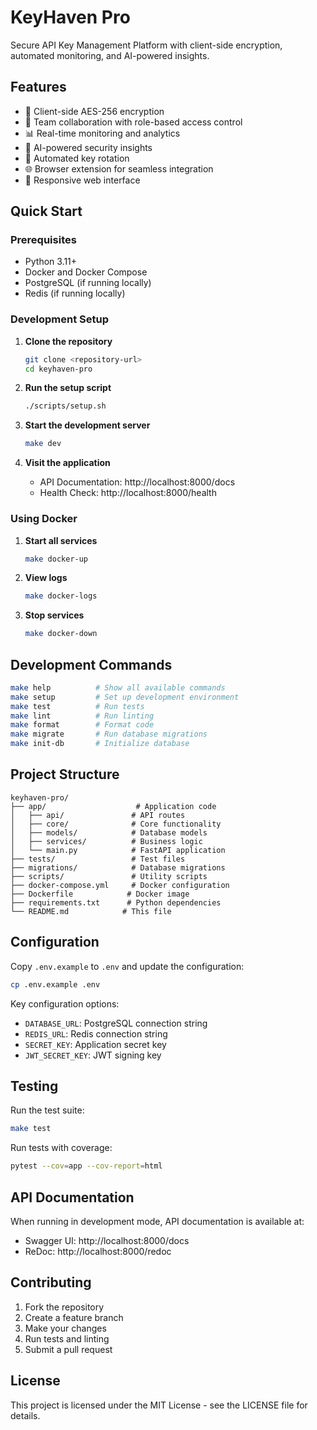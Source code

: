 # KeyHaven Pro

Secure API Key Management Platform with client-side encryption, automated monitoring, and AI-powered insights.

## Features

- 🔐 Client-side AES-256 encryption
- 👥 Team collaboration with role-based access control
- 📊 Real-time monitoring and analytics
- 🤖 AI-powered security insights
- 🔄 Automated key rotation
- 🌐 Browser extension for seamless integration
- 📱 Responsive web interface

## Quick Start

### Prerequisites

- Python 3.11+
- Docker and Docker Compose
- PostgreSQL (if running locally)
- Redis (if running locally)

### Development Setup

1. **Clone the repository**
   ```bash
   git clone <repository-url>
   cd keyhaven-pro
   ```

2. **Run the setup script**
   ```bash
   ./scripts/setup.sh
   ```

3. **Start the development server**
   ```bash
   make dev
   ```

4. **Visit the application**
   - API Documentation: http://localhost:8000/docs
   - Health Check: http://localhost:8000/health

### Using Docker

1. **Start all services**
   ```bash
   make docker-up
   ```

2. **View logs**
   ```bash
   make docker-logs
   ```

3. **Stop services**
   ```bash
   make docker-down
   ```

## Development Commands

```bash
make help          # Show all available commands
make setup         # Set up development environment
make test          # Run tests
make lint          # Run linting
make format        # Format code
make migrate       # Run database migrations
make init-db       # Initialize database
```

## Project Structure

```
keyhaven-pro/
├── app/                    # Application code
│   ├── api/               # API routes
│   ├── core/              # Core functionality
│   ├── models/            # Database models
│   ├── services/          # Business logic
│   └── main.py            # FastAPI application
├── tests/                 # Test files
├── migrations/            # Database migrations
├── scripts/               # Utility scripts
├── docker-compose.yml     # Docker configuration
├── Dockerfile            # Docker image
├── requirements.txt      # Python dependencies
└── README.md            # This file
```

## Configuration

Copy `.env.example` to `.env` and update the configuration:

```bash
cp .env.example .env
```

Key configuration options:
- `DATABASE_URL`: PostgreSQL connection string
- `REDIS_URL`: Redis connection string
- `SECRET_KEY`: Application secret key
- `JWT_SECRET_KEY`: JWT signing key

## Testing

Run the test suite:

```bash
make test
```

Run tests with coverage:

```bash
pytest --cov=app --cov-report=html
```

## API Documentation

When running in development mode, API documentation is available at:
- Swagger UI: http://localhost:8000/docs
- ReDoc: http://localhost:8000/redoc

## Contributing

1. Fork the repository
2. Create a feature branch
3. Make your changes
4. Run tests and linting
5. Submit a pull request

## License

This project is licensed under the MIT License - see the LICENSE file for details.